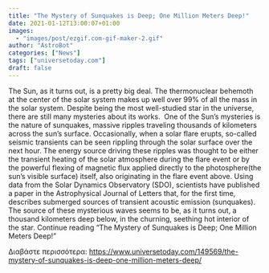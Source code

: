 ```yaml
---
title: "The Mystery of Sunquakes is Deep; One Million Meters Deep!"
date: 2021-01-12T13:00:07+01:00
images:
  - "images/post/ezgif.com-gif-maker-2.gif"
author: "AstroBot"
categories: ["News"]
tags: ["universetoday.com"]
draft: false
---
```


The Sun, as it turns out, is a pretty big deal. The thermonuclear behemoth at the center of the solar system makes up well over 99% of all the mass in the solar system. Despite being the most well-studied star in the universe, there are still many mysteries about its works.  One of the Sun’s mysteries is the nature of sunquakes, massive ripples traveling thousands of kilometers across the sun’s surface. Occasionally, when a solar flare erupts, so-called seismic transients can be seen rippling through the solar surface over the next hour. The energy source driving these ripples was thought to be either the transient heating of the solar atmosphere during the flare event or by the powerful flexing of magnetic flux applied directly to the photosphere(the sun’s visible surface) itself, also originating in the flare event above. Using data from the Solar Dynamics Observatory (SDO), scientists have published a paper in the Astrophysical Journal of Letters that, for the first time, describes submerged sources of transient acoustic emission (sunquakes). The source of these mysterious waves seems to be, as it turns out, a thousand kilometers deep below, in the churning, seething hot interior of the star. Continue reading “The Mystery of Sunquakes is Deep; One Million Meters Deep!” 

Διαβάστε περισσότερα: https://www.universetoday.com/149569/the-mystery-of-sunquakes-is-deep-one-million-meters-deep/
